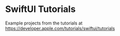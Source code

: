 #  SwiftUI Tutorials

Example projects from the tutorials at https://developer.apple.com/tutorials/swiftui/tutorials